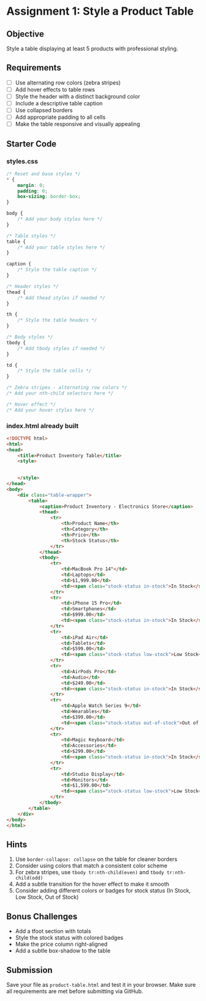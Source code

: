 # Assignment 1: Style a Product Table

## Objective
Style a table displaying at least 5 products with professional styling.

## Requirements
- [ ] Use alternating row colors (zebra stripes)
- [ ] Add hover effects to table rows
- [ ] Style the header with a distinct background color
- [ ] Include a descriptive table caption
- [ ] Use collapsed borders
- [ ] Add appropriate padding to all cells
- [ ] Make the table responsive and visually appealing

## Starter Code

### styles.css 

```css
/* Reset and base styles */
* {
    margin: 0;
    padding: 0;
    box-sizing: border-box;
}

body {
    /* Add your body styles here */
}

/* Table styles */
table {
    /* Add your table styles here */
}

caption {
    /* Style the table caption */
}

/* Header styles */
thead {
    /* Add thead styles if needed */
}

th {
    /* Style the table headers */
}

/* Body styles */
tbody {
    /* Add tbody styles if needed */
}

td {
    /* Style the table cells */
}

/* Zebra stripes - alternating row colors */
/* Add your nth-child selectors here */

/* Hover effect */
/* Add your hover styles here */
```
### index.html already built

```html
<!DOCTYPE html>
<html>
<head>
    <title>Product Inventory Table</title>
    <style>

        
    </style>
</head>
<body>
    <div class="table-wrapper">
        <table>
            <caption>Product Inventory - Electronics Store</caption>
            <thead>
                <tr>
                    <th>Product Name</th>
                    <th>Category</th>
                    <th>Price</th>
                    <th>Stock Status</th>
                </tr>
            </thead>
            <tbody>
                <tr>
                    <td>MacBook Pro 14"</td>
                    <td>Laptops</td>
                    <td>$1,999.00</td>
                    <td><span class="stock-status in-stock">In Stock</span></td>
                </tr>
                <tr>
                    <td>iPhone 15 Pro</td>
                    <td>Smartphones</td>
                    <td>$999.00</td>
                    <td><span class="stock-status in-stock">In Stock</span></td>
                </tr>
                <tr>
                    <td>iPad Air</td>
                    <td>Tablets</td>
                    <td>$599.00</td>
                    <td><span class="stock-status low-stock">Low Stock</span></td>
                </tr>
                <tr>
                    <td>AirPods Pro</td>
                    <td>Audio</td>
                    <td>$249.00</td>
                    <td><span class="stock-status in-stock">In Stock</span></td>
                </tr>
                <tr>
                    <td>Apple Watch Series 9</td>
                    <td>Wearables</td>
                    <td>$399.00</td>
                    <td><span class="stock-status out-of-stock">Out of Stock</span></td>
                </tr>
                <tr>
                    <td>Magic Keyboard</td>
                    <td>Accessories</td>
                    <td>$299.00</td>
                    <td><span class="stock-status in-stock">In Stock</span></td>
                </tr>
                <tr>
                    <td>Studio Display</td>
                    <td>Monitors</td>
                    <td>$1,599.00</td>
                    <td><span class="stock-status low-stock">Low Stock</span></td>
                </tr>
            </tbody>
        </table>
    </div>
</body>
</html>
```

## Hints
1. Use `border-collapse: collapse` on the table for cleaner borders
2. Consider using colors that match a consistent color scheme
3. For zebra stripes, use `tbody tr:nth-child(even)` and `tbody tr:nth-child(odd)`
4. Add a subtle transition for the hover effect to make it smooth
5. Consider adding different colors or badges for stock status (In Stock, Low Stock, Out of Stock)

## Bonus Challenges
- Add a tfoot section with totals
- Style the stock status with colored badges
- Make the price column right-aligned
- Add a subtle box-shadow to the table

## Submission
Save your file as `product-table.html` and test it in your browser. Make sure all requirements are met before submitting via GitHub.